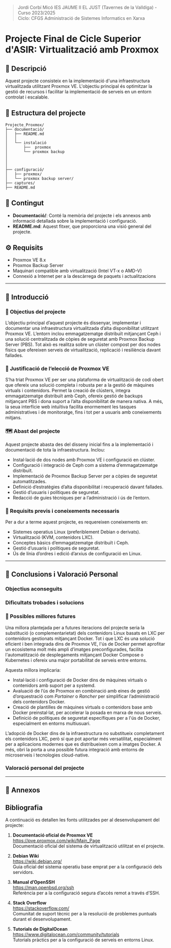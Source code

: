 <a name="top"></a>
> Jordi Corbí Micó
> IES JAUME II EL JUST (Tavernes de la Valldiga) - Curso 2023/2025  
> Ciclo: CFGS Administració de Sistemes Informatics en Xarxa 

# Projecte Final de Cicle Superior d'ASIR: Virtualització amb Proxmox

## 📌 Descripció

Aquest projecte consisteix en la implementació d'una infraestructura virtualitzada utilitzant Proxmox VE. L'objectiu principal és optimitzar la gestió de recursos i facilitar la implementació de serveis en un entorn controlat i escalable.

## 🧱 Estructura del projecte

```
Projecte_Proxmox/
├── documentació/
│   ├── README.md
│   │ 
│   └── instalació
│       ├──  proxmox
│       └── proxmox backup
│     
│
│
├── configuració/
│   ├── proxmox/
│   └── proxmox backup server/
├── captures/
├── README.md
```


## 📄 Contingut

- **Documentació/**: Conté la memòria del projecte i els annexos amb informació detallada sobre la implementació i configuració.
- **README.md**: Aquest fitxer, que proporciona una visió general del projecte.


## ⚙️ Requisits

- Proxmox VE 8.x
- Proxmox Backup Server 
- Maquinari compatible amb virtualització (Intel VT-x o AMD-V)
- Connexió a Internet per a la descàrrega de paquets i actualitzacions

---

## 📘 Introducció

### 🎯 Objectius del projecte

L’objectiu principal d’aquest projecte és dissenyar, implementar i documentar una infraestructura virtualitzada d’alta disponibilitat utilitzant Proxmox VE. L’entorn inclou emmagatzematge distribuït mitjançant Ceph i una solució centralitzada de còpies de seguretat amb Proxmox Backup Server (PBS). Tot això es realitza sobre un clúster compost per dos nodes físics que ofereixen serveis de virtualització, replicació i resiliència davant fallades.

### 🧩 Justificació de l’elecció de Proxmox VE

S’ha triat Proxmox VE per ser una plataforma de virtualització de codi obert que ofereix una solució completa i robusta per a la gestió de màquines virtuals i contenidors. Permet la creació de clústers, integra emmagatzematge distribuït amb Ceph, ofereix gestió de backups mitjançant PBS i dona suport a l’alta disponibilitat de manera nativa. A més, la seua interfície web intuïtiva facilita enormement les tasques administratives i de monitoratge, fins i tot per a usuaris amb coneixements mitjans.

### 🗺️ Abast del projecte

Aquest projecte abasta des del disseny inicial fins a la implementació i documentació de tota la infraestructura. Inclou:

- Instal·lació de dos nodes amb Proxmox VE i configuració en clúster.
- Configuració i integració de Ceph com a sistema d’emmagatzematge distribuït.
- Implementació de Proxmox Backup Server per a còpies de seguretat automatitzades.
- Definició d’estratègies d’alta disponibilitat i recuperació davant fallades.
- Gestió d’usuaris i polítiques de seguretat.
- Redacció de guies tècniques per a l’administració i ús de l’entorn.

### 🧠 Requisits previs i coneixements necessaris

Per a dur a terme aquest projecte, es requereixen coneixements en:

- Sistemes operatius Linux (preferiblement Debian o derivats).
- Virtualització (KVM, contenidors LXC).
- Conceptes bàsics d’emmagatzematge distribuït i Ceph.
- Gestió d’usuaris i polítiques de seguretat.
- Ús de línia d’ordres i edició d’arxius de configuració en Linux.

---

## 🧠 Conclusions i Valoració Personal

### Objectius aconseguits

### Dificultats trobades i solucions


### 🔧 Possibles millores futures

Una millora plantejada per a futures iteracions del projecte seria la substitució (o complementarietat) dels contenidors Linux basats en LXC per contenidors gestionats mitjançant Docker. Tot i que LXC és una solució eficient i ben integrada dins de Proxmox VE, l'ús de Docker permet aprofitar un ecosistema molt més ampli d’imatges preconfigurades, facilita l'automatització de desplegaments mitjançant Docker Compose o Kubernetes i ofereix una major portabilitat de serveis entre entorns.

Aquesta millora implicaria:

- Instal·lació i configuració de Docker dins de màquines virtuals o contenidors amb suport per a systemd.
- Avaluació de l’ús de Proxmox en combinació amb eines de gestió d’orquestració com *Portainer* o *Rancher* per simplificar l’administració dels contenidors Docker.
- Creació de plantilles de màquines virtuals o contenidors base amb Docker preinstal·lat, per accelerar la posada en marxa de nous serveis.
- Definició de polítiques de seguretat específiques per a l'ús de Docker, especialment en entorns multiusuari.

L’adopció de Docker dins de la infraestructura no substitueix completament els contenidors LXC, però sí que pot aportar més versatilitat, especialment per a aplicacions modernes que es distribueixen com a imatges Docker. A més, obri la porta a una possible futura integració amb entorns de microserveis i tecnologies cloud-native.


### Valoració personal del projecte


---

## 📎 Annexos

## Bibliografia

A continuació es detallen les fonts utilitzades per al desenvolupament del projecte:

1. **Documentació oficial de Proxmox VE**  
   https://pve.proxmox.com/wiki/Main_Page  
   Documentació oficial del sistema de virtualització utilitzat en el projecte.

2. **Debian Wiki**  
   https://wiki.debian.org/  
   Guia oficial del sistema operatiu base emprat per a la configuració dels servidors.

3. **Manual d’OpenSSH**  
   https://man.openbsd.org/ssh  
   Referència per a la configuració segura d’accés remot a través d’SSH.

4. **Stack Overflow**  
   https://stackoverflow.com/  
   Comunitat de suport tècnic per a la resolució de problemes puntuals durant el desenvolupament.

5. **Tutorials de DigitalOcean**  
   https://www.digitalocean.com/community/tutorials  
   Tutorials pràctics per a la configuració de serveis en entorns Linux.

